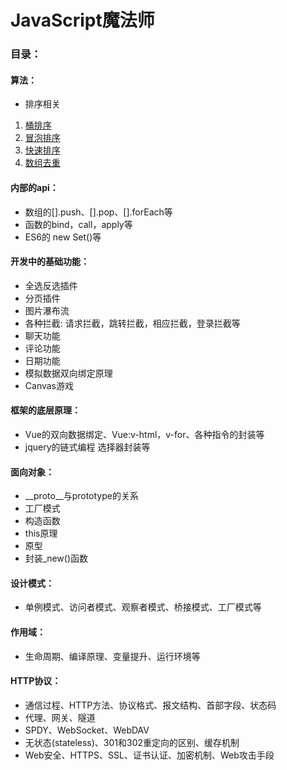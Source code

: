 # JavaScript魔法师

### 目录：

#### 算法：
* 排序相关
 1. [桶排序](https://github.com/iysf/legendary-JavaScript/blob/master/%E7%AE%97%E6%B3%95/%E6%A1%B6%E6%8E%92%E5%BA%8F/index.html)
 2. [冒泡排序](https://github.com/iysf/legendary-JavaScript/blob/master/%E7%AE%97%E6%B3%95/%E5%86%92%E6%B3%A1%E6%8E%92%E5%BA%8F/index.html)
 3. [快速排序](https://github.com/iysf/legendary-JavaScript/blob/master/%E7%AE%97%E6%B3%95/%E5%BF%AB%E9%80%9F%E6%8E%92%E5%BA%8F/index.html)
 4. [数组去重](https://github.com/iysf/legendary-JavaScript/blob/master/%E7%AE%97%E6%B3%95/Array%E5%8E%BB%E9%87%8D/index.html)
#### 内部的api：
* 数组的[].push、[].pop、[].forEach等
* 函数的bind，call，apply等
* ES6的 new Set()等
#### 开发中的基础功能：
* 全选反选插件
* 分页插件
* 图片瀑布流
* 各种拦截: 请求拦截，跳转拦截，相应拦截，登录拦截等
* 聊天功能
* 评论功能
* 日期功能
* 模拟数据双向绑定原理
* Canvas游戏
#### 框架的底层原理：
* Vue的双向数据绑定、Vue:v-html，v-for、各种指令的封装等
* jquery的链式编程 选择器封装等
#### 面向对象：
* __proto__与prototype的关系
* 工厂模式
* 构造函数
* this原理
* 原型
* 封装_new()函数
#### 设计模式：
* 单例模式、访问者模式、观察者模式、桥接模式、工厂模式等
#### 作用域：
* 生命周期、编译原理、变量提升、运行环境等
#### HTTP协议：
* 通信过程、HTTP方法、协议格式、报文结构、首部字段、状态码
* 代理、网关、隧道
* SPDY、WebSocket、WebDAV
* 无状态(stateless)、301和302重定向的区别、缓存机制
* Web安全、HTTPS、SSL、证书认证、加密机制、Web攻击手段
